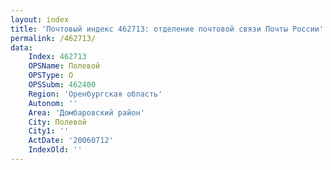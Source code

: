 ```yaml
---
layout: index
title: 'Почтовый индекс 462713: отделение почтовой связи Почты России'
permalink: /462713/
data:
    Index: 462713
    OPSName: Полевой
    OPSType: О
    OPSSubm: 462400
    Region: 'Оренбургская область'
    Autonom: ''
    Area: 'Домбаровский район'
    City: Полевой
    City1: ''
    ActDate: '20060712'
    IndexOld: ''
---
```

